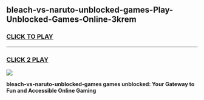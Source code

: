 
## bleach-vs-naruto-unblocked-games-Play-Unblocked-Games-Online-3krem
<h3>
<a href="https://premium76.site?title=bleach-vs-naruto-unblocked-games&ref=24A">CLICK TO PLAY</a></h3>
<hr>

<h3>
<a href="https://premium76.site?title=bleach-vs-naruto-unblocked-games&ref=24A">CLICK 2 PLAY</a>
  
</h3>

<a href="https://premium76.site?title=bleach-vs-naruto-unblocked-games&ref=24A"><img src="https://clearcache.store/games.png"></a>


**bleach-vs-naruto-unblocked-games games unblocked: Your Gateway to Fun and Accessible Online Gaming**
